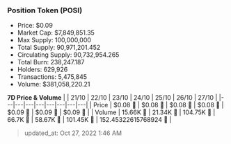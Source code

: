 
  ### Position Token (POSI)
  - Price: $0.09
  - Market Cap: $7,849,851.35
  - Max Supply: 100,000,000
  - Total Supply: 90,971,201.452
  - Circulating Supply: 90,732,954.265
  - Total Burn: 238,247.187
  - Holders: 629,926
  - Transactions: 5,475,845
  - Volume: $381,058,220.21

  **7D Price & Volume**
  | | 21&#x2F;10 | 22&#x2F;10 | 23&#x2F;10 | 24&#x2F;10 | 25&#x2F;10 | 26&#x2F;10 | 27&#x2F;10 |
  |---|---|---|---|---|---|---|---|
  | Price | $0.08 🔻 | $0.08 🔻 | $0.08 🚀 | $0.08 🚀 | $0.09 🚀 | $0.09 🚀 | $0.09 🔻 |
  | Volume | 15.66K 🔻 | 21.34K 🚀 | 104.75K 🚀 | 66.7K 🔻 | 58.67K 🔻 | 101.45K 🚀 | 152.45322615768924 🔻 |

  > updated_at: Oct 27, 2022 1:46 AM
